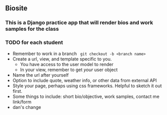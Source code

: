 ## Biosite 

### This is a Django practice app that will render bios and work samples for the class

### TODO for each student
- Remember to work in a branch
    ` git checkout -b <branch name>`
- Create a url, view, and template specific to you.
   - You have access to the user model to render
   - In your view, remember to get *your* user object
- Name the url after yourself
- Option to include quote, weather info, or other data from external API
- Style your page, perhaps using css frameworks. Helpful to sketch it out first.
- Some things to include: short bio/objective, work samples, contact me link/form
- dan's change 

